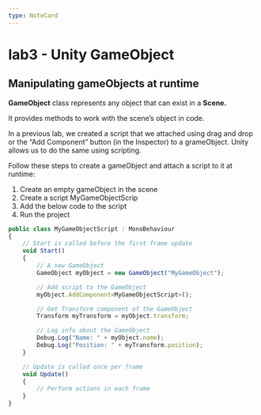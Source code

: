 ```yaml
---
type: NoteCard
---
```


# lab3 - Unity GameObject
## Manipulating gameObjects at runtime

**GameObject** class represents any object that can exist in a **Scene.**

It provides methods to work with the scene’s object in code.

In a previous lab, we created a script that we attached using drag and drop or the “Add Component” button (in the Inspector) to a grameObject. Unity allows us to do the same using scripting.

Follow these steps to create a gameObject and attach a script to it at runtime:

1.  Create an empty gameObject in the scene
2.  Create a script MyGameObjectScrip
3.  Add the below code to the script
4.  Run the project

```js
public class MyGameObjectScript : MonoBehaviour
{
    // Start is called before the first frame update
    void Start()
    {
        // A new GameObject
        GameObject myObject = new GameObject("MyGameObject");

        // Add script to the GameObject
        myObject.AddComponent<MyGameObjectScript>();

        // Get Transform component of the GameObject
        Transform myTransform = myObject.transform;

        // Log info about the GameObject
        Debug.Log("Name: " + myObject.name);
        Debug.Log("Position: " + myTransform.position);
    }

    // Update is called once per frame
    void Update()
    {
        // Perform actions in each frame
    }
}
```